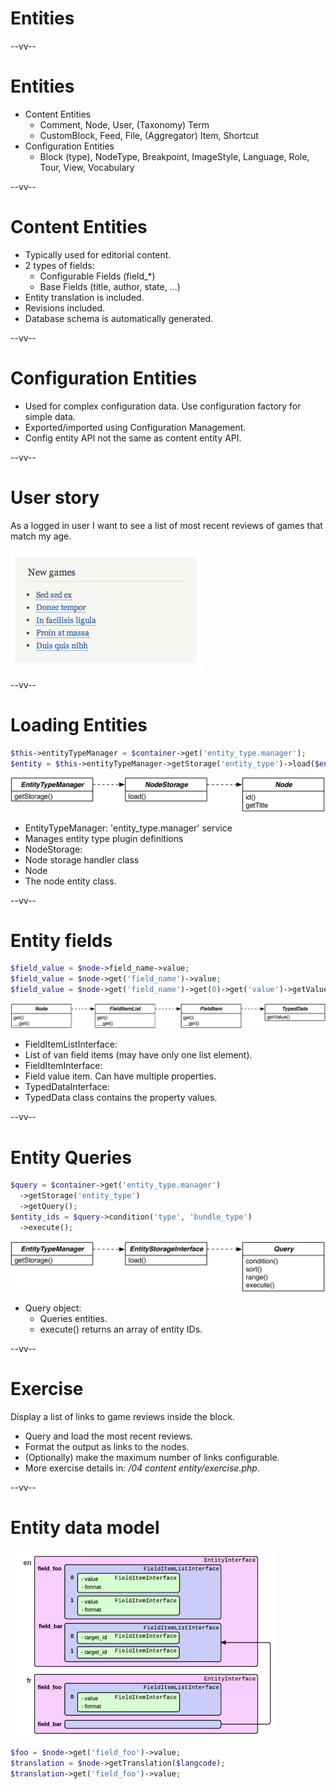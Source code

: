 # Entities

--vv--

# Entities
- Content Entities
  - Comment, Node, User, (Taxonomy) Term
  - CustomBlock, Feed, File, (Aggregator) Item, Shortcut
- Configuration Entities
  - Block (type), NodeType, Breakpoint, ImageStyle, Language, Role, Tour, View, Vocabulary

--vv--

# Content Entities
- Typically used for editorial content.
- 2 types of fields:
  - Configurable Fields (field_*)
  - Base Fields (title, author, state, ...)
- Entity translation is included.
- Revisions included.
- Database schema is automatically generated.

--vv--

# Configuration Entities
- Used for complex configuration data. Use configuration factory for simple data.
- Exported/imported using Configuration Management.
- Config entity API not the same as content entity API.

--vv--

# User story
As a logged in user I want to see a list of most recent reviews of games that match my age.

![Screenshot List of games](lesson-2/slides/images/pegi-new-games-list.png)

--vv--

# Loading Entities

```php
$this->entityTypeManager = $container->get('entity_type.manager');
$entity = $this->entityTypeManager->getStorage('entity_type')->load($entity_id);
```

![Node UML diagram](lesson-2/slides/images/node-uml.png)

- EntityTypeManager: 'entity_type.manager' service
- Manages entity type plugin definitions
- NodeStorage:
- Node storage handler class
- Node
- The node entity class.

--vv--

# Entity fields

```php
$field_value = $node->field_name->value;
$field_value = $node->get('field_name')->value;
$field_value = $node->get('field_name')->get(0)->get('value')->getValue();
```

![Typed Data UML diagram](lesson-2/slides/images/typed-data-uml.png)

- FieldItemListInterface:
- List of van field items (may have only one list element).
- FieldItemInterface:
- Field value item. Can have multiple properties.
- TypedDataInterface:
- TypedData class contains the property values.

--vv--

# Entity Queries

```php
$query = $container->get('entity_type.manager')
  ->getStorage('entity_type')
  ->getQuery();
$entity_ids = $query->condition('type', 'bundle_type')
  ->execute();
```

![Entity Query UML diagram](lesson-2/slides/images/entity-query-uml.png)

- Query object:
  - Queries entities.
  - execute() returns an array of entity IDs.

--vv--

# Exercise
Display a list of links to game reviews inside the block.

- Query and load the most recent reviews.
- Format the output as links to the nodes.
- (Optionally) make the maximum number of links configurable.
- More exercise details in: _/04 content entity/exercise.php_.

--vv--

# Entity data model

![Entity data model](lesson-2/slides/images/entity-data-model.png)

```php
$foo = $node->get('field_foo')->value;
$translation = $node->getTranslation($langcode);
$translation->get('field_foo')->value;
```
